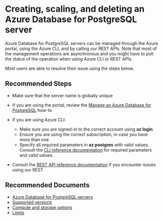 <properties
    pageTitle="Creating, scaling, and deleting an Azure Database for PostgreSQL server"
    description="Creating, scaling, and deleting an Azure Database for PostgreSQL server"
    service="microsoft.dbforpostgresql"
    resource="servers"
    authors="jan-eng"
    ms.author="janeng"
    displayOrder="210"
    selfHelpType="generic"
    supportTopicIds="32640024"
    resourceTags="servers, databases"
    productPesIds="16222"
    cloudEnvironments="public"
    articleId="8fff8916-841c-4a25-9116-773f962399ff"
/>

# Creating, scaling, and deleting an Azure Database for PostgreSQL server

Azure Database for PostgreSQL servers can be managed through the Azure portal, using the Azure CLI, and by calling our REST APIs. Note that most of the management operations are asynchronous and you might have to poll the status of the operation when using Azure CLI or REST APIs.

Most users are able to resolve their issue using the steps below.

## **Recommended Steps**

* Make sure that the server name is globally unique
* If you are using the portal, review the [Manage an Azure Database for PostgreSQL](https://docs.microsoft.com/azure/postgresql/tutorial-design-database-using-azure-portal) how-to
* If you are using Azure CLI:

  * Make sure you are signed-in to the correct account using **az login**
  * Ensure you are using the correct subscription, in case you have more than one
  * Specify all required parameters in **az postgres** with valid values. Consult the [CLI reference documentation](https://docs.microsoft.com/cli/azure/postgres?view=azure-cli-latest) for required parameters and valid values.
  
* Consult the [REST API reference documentation](https://docs.microsoft.com/rest/api/postgresql/) if you encounter issues using our REST

## **Recommended Documents**

* [Azure Database for PostgreSQL servers](https://docs.microsoft.com/azure/postgresql/concepts-servers)<br>
* [Supported versions](https://docs.microsoft.com/azure/postgresql/concepts-supported-versions)<br>
* [Compute and storage options](https://docs.microsoft.com/azure/postgresql/concepts-pricing-tiers)<br>
* [Limits](https://docs.microsoft.com/azure/postgresql/concepts-limits)

